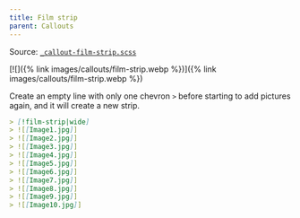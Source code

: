 ```yaml
---
title: Film strip
parent: Callouts
---
```


Source: [`_callout-film-strip.scss`](https://github.com/ElsaTam/obsidian-fancy-a-story/blob/main/postcss/editor/callouts/_callout-film-strip.scss)

[![]({% link images/callouts/film-strip.webp %})]({% link images/callouts/film-strip.webp %})

Create an empty line with only one chevron `>` before starting to add pictures again, and it will create a new strip.

```md
> [!film-strip|wide]
> ![[Image1.jpg]]
> ![[Image2.jpg]]
> ![[Image3.jpg]]
> ![[Image4.jpg]]
> ![[Image5.jpg]]
> ![[Image6.jpg]]
> ![[Image7.jpg]]
> ![[Image8.jpg]]
> ![[Image9.jpg]]
> ![[Image10.jpg]]
```